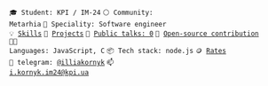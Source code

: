 <code>🎓 Student: KPI / IM-24</code>
<code>⚪ Community: Metarhia</code>
<code>👷 Speciality: Software engineer</code><br>
<code>💡 [Skills](SKILLS.md)</code>
<code>🧻 [Projects](PROJECTS.md)</code>
<code>📢 [Public talks: 0](TALKS.md)</code>
<code>👀 [Open-source contribution](CONTRIBUTION.md)</code><br>
<code>🧑‍💻 Languages: JavaScript, C</code>
<code>📦 Tech stack: node.js</code>
<code>🪙 [Rates](RATES.md)</code><br>
<code>💬 telegram: [@illiakornyk](https://telegram.me/illiakornyk)</code>
<code>📫 [i.kornyk.im24@kpi.ua](mailto:i.kornyk.im24@kpi.ua)</code>
